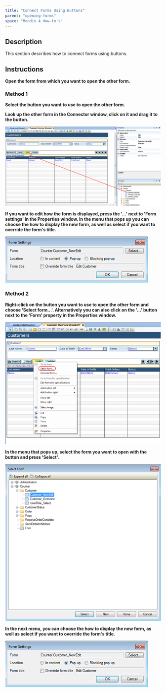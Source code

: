 ```yaml
---
title: "Connect Forms Using Buttons"
parent: "opening-forms"
space: "Mendix 4 How-to's"
---
```

## Description

This section describes how to connect forms using buttons.

## Instructions

 **Open the form from which you want to open the other form.**

### Method 1

 **Select the button you want to use to open the other form.**

 **Look up the other form in the Connector window, click on it and drag it to the button.**

![](attachments/2621495/2752765.png)

 **If you want to edit how the form is displayed, press the '...' next to 'Form settings' in the Properties window. In the menu that pops up you can choose the how to display the new form, as well as select if you want to override the form's title.**

![](attachments/2621495/2752764.png)

### Method 2

 **Right-click on the button you want to use to open the other form and choose 'Select form...'. Alternatively you can also click on the '...' button next to the 'Form' property in the Properties window.**

![](attachments/2621495/2752750.png)

 **In the menu that pops up, select the form you want to open with the button and press 'Select'.**

![](attachments/2621495/2752751.png)

 **In the next menu, you can choose the how to display the new form, as well as select if you want to override the form's title.**

![](attachments/2621495/2752764.png)
